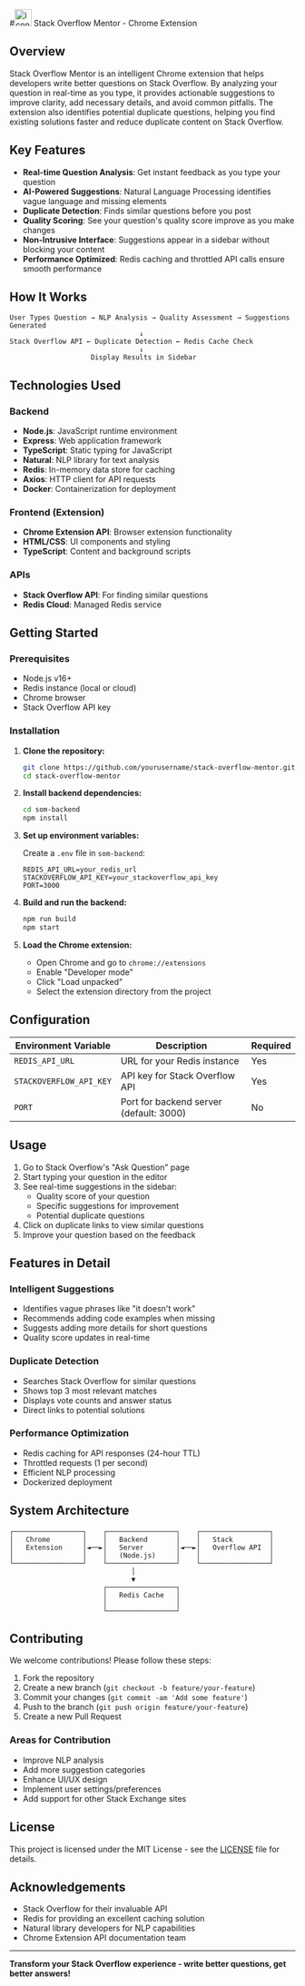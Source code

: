 #<img width="30" height="30" alt="icon" src="https://github.com/user-attachments/assets/dc7da4a4-a225-4761-b78c-f480a7bfae55" /> Stack Overflow Mentor - Chrome Extension 

 

## Overview

Stack Overflow Mentor is an intelligent Chrome extension that helps developers write better questions on Stack Overflow. By analyzing your question in real-time as you type, it provides actionable suggestions to improve clarity, add necessary details, and avoid common pitfalls. The extension also identifies potential duplicate questions, helping you find existing solutions faster and reduce duplicate content on Stack Overflow.

## Key Features

- **Real-time Question Analysis**: Get instant feedback as you type your question
- **AI-Powered Suggestions**: Natural Language Processing identifies vague language and missing elements
- **Duplicate Detection**: Finds similar questions before you post
- **Quality Scoring**: See your question's quality score improve as you make changes
- **Non-Intrusive Interface**: Suggestions appear in a sidebar without blocking your content
- **Performance Optimized**: Redis caching and throttled API calls ensure smooth performance

## How It Works

```
User Types Question → NLP Analysis → Quality Assessment → Suggestions Generated
                                ↓
Stack Overflow API ← Duplicate Detection ← Redis Cache Check
                                ↓
                    Display Results in Sidebar
```

## Technologies Used

### Backend
- **Node.js**: JavaScript runtime environment
- **Express**: Web application framework
- **TypeScript**: Static typing for JavaScript
- **Natural**: NLP library for text analysis
- **Redis**: In-memory data store for caching
- **Axios**: HTTP client for API requests
- **Docker**: Containerization for deployment

### Frontend (Extension)
- **Chrome Extension API**: Browser extension functionality
- **HTML/CSS**: UI components and styling
- **TypeScript**: Content and background scripts

### APIs
- **Stack Overflow API**: For finding similar questions
- **Redis Cloud**: Managed Redis service

## Getting Started

### Prerequisites

- Node.js v16+
- Redis instance (local or cloud)
- Chrome browser
- Stack Overflow API key

### Installation

1. **Clone the repository:**
   ```bash
   git clone https://github.com/yourusername/stack-overflow-mentor.git
   cd stack-overflow-mentor
   ```

2. **Install backend dependencies:**
   ```bash
   cd som-backend
   npm install
   ```

3. **Set up environment variables:**
   
   Create a `.env` file in `som-backend`:
   ```env
   REDIS_API_URL=your_redis_url
   STACKOVERFLOW_API_KEY=your_stackoverflow_api_key
   PORT=3000
   ```

4. **Build and run the backend:**
   ```bash
   npm run build
   npm start
   ```

5. **Load the Chrome extension:**
   - Open Chrome and go to `chrome://extensions`
   - Enable "Developer mode"
   - Click "Load unpacked"
   - Select the extension directory from the project

## Configuration

| Environment Variable | Description | Required |
|---------------------|-------------|----------|
| `REDIS_API_URL` | URL for your Redis instance | Yes |
| `STACKOVERFLOW_API_KEY` | API key for Stack Overflow API | Yes |
| `PORT` | Port for backend server (default: 3000) | No |

## Usage

1. Go to Stack Overflow's "Ask Question" page
2. Start typing your question in the editor
3. See real-time suggestions in the sidebar:
   - Quality score of your question
   - Specific suggestions for improvement
   - Potential duplicate questions
4. Click on duplicate links to view similar questions
5. Improve your question based on the feedback

## Features in Detail

### Intelligent Suggestions
- Identifies vague phrases like "it doesn't work"
- Recommends adding code examples when missing
- Suggests adding more details for short questions
- Quality score updates in real-time

### Duplicate Detection
- Searches Stack Overflow for similar questions
- Shows top 3 most relevant matches
- Displays vote counts and answer status
- Direct links to potential solutions

### Performance Optimization
- Redis caching for API responses (24-hour TTL)
- Throttled requests (1 per second)
- Efficient NLP processing
- Dockerized deployment

## System Architecture

```
┌─────────────────┐    ┌─────────────────┐    ┌─────────────────┐
│   Chrome        │    │   Backend       │    │   Stack         │
│   Extension     │◄──►│   Server        │◄──►│   Overflow API  │
│                 │    │   (Node.js)     │    │                 │
└─────────────────┘    └─────────────────┘    └─────────────────┘
                              │
                              ▼
                       ┌─────────────────┐
                       │   Redis Cache   │
                       │                 │
                       └─────────────────┘
```

## Contributing

We welcome contributions! Please follow these steps:

1. Fork the repository
2. Create a new branch (`git checkout -b feature/your-feature`)
3. Commit your changes (`git commit -am 'Add some feature'`)
4. Push to the branch (`git push origin feature/your-feature`)
5. Create a new Pull Request

### Areas for Contribution
- Improve NLP analysis
- Add more suggestion categories
- Enhance UI/UX design
- Implement user settings/preferences
- Add support for other Stack Exchange sites

## License

This project is licensed under the MIT License - see the [LICENSE](LICENSE) file for details.

## Acknowledgements

- Stack Overflow for their invaluable API
- Redis for providing an excellent caching solution
- Natural library developers for NLP capabilities
- Chrome Extension API documentation team

---

**Transform your Stack Overflow experience - write better questions, get better answers!**
